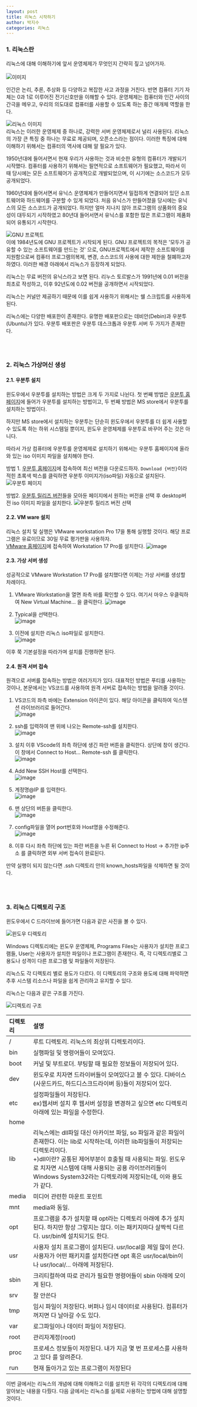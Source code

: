 ```yaml
---
layout: post
title: 리눅스 시작하기
author: 박지수
categories: 리눅스
---
```


### 1. 리눅스란
리눅스에 대해 이해하기에 앞서 운영체제가 무엇인지 간략히 짚고 넘어가자.  
<br/>
![이미지](https://jisoo449.github.io/assets/images/post/스크린샷-2023-11-29-213353.png)  

인간은 논리, 추론, 추상화 등 다양하고 복잡한 사고 과정을 거친다. 반면 컴퓨터 기기 자체는 0과 1로 이루어진 전기신호만을 이해할 수 있다. 운영체제는 컴퓨터와 인간 사이의 간극을 메우고, 우리의 의도대로 컴퓨터를 사용할 수 있도록 하는 중간 매개체 역할을 한다. 


![리눅스 이미지](https://jisoo449.github.io/assets/images/post/FreeVector-Linux-Pinguin.jpg)  
리눅스는 이러한 운영체제 중 하나로, 강력한 서버 운영체제로서 널리 사용된다. 
리눅스의 가장 큰 특징 중 하나는 무료로 제공되며, 오픈소스라는 점이다. 이러한 특징에 대해 이해하기 위해서는 컴퓨터의 역사에 대해 알 필요가 있다.  

1950년대에 들어서면서 현재 우리가 사용하는 것과 비슷한 유형의 컴퓨터가 개발되기 시작했다. 컴퓨터를 사용하기 위해서는 필연적으로 소프트웨어가 필요했고, 따라서 이 때 당시에는 모든 소프트웨어가 공개적으로 개발되었으며, 이 시기에는 소스코드가 모두 공개되었다.  

1960년대에 들어서면서 유닉스 운영체제가 만들어지면서 밀접하게 연결되어 있던 소프트웨어와 하드웨어를 구분할 수 있게 되었다. 처음 유닉스가 만들어졌을 당시에는 유닉스의 모든 소스코드가 공개되었다. 하지만 얼마 지나지 않아 프로그램의 상품화의 중요성이 대두되기 시작하였고 80년대 들어서면서 유닉스를 포함한 많은 프로그램이 제품화되어 유통되기 시작한다. 

![GNU 프로젝트](https://jisoo449.github.io/assets/images/post/heckert_gnu.transp.small.png)  
이에 1984년도에 GNU 프로젝트가 시작되게 된다. GNU 프로젝트의 목적은 '모두가 공유할 수 있는 소프트웨어를 만드는 것' 으로, GNU프로젝트에서 제작한 소프트웨어를 지원함으로써 컴퓨터 프로그램의복제, 변경, 소스코드의 사용에 대한 제한을 철폐하고자 하였다. 이러한 배경 아래에서 리눅스가 등장하게 되었다.

리눅스는 무료 버전의 유닉스라고 보면 된다. 리누스 토르발스가 1991년에 0.01 버전을 최초로 작성하고, 이후 92년도에 0.02 버전을 공개하면서 시작되었다.  

리눅스는 커널만 제공하기 때문에 이를 쉽게 사용하기 위해서는 쉘 스크립트를 사용하게 된다.  

리눅스에는 다양한 배포한이 존재한다. 유명한 배포판으로는 데비안(Debin)과 우분투(Ubuntu)가 있다. 우분투 배포판은 우분투 데스크톱과 우분투 서버 두 가지가 존재한다.

<br/><br/>

### 2. 리눅스 가상머신 생성
#### 2.1. 우분투 설치
윈도우에서 우분투를 설치하는 방법은 크게 두 가지로 나뉜다. 첫 번째 방법은 [우분투 홈페이지](#https://ubuntu.com/download)에 들어가 우분투를 설치하는 방법이고, 두 번째 방법은 MS store에서 우분투를 설치하는 방법이다.  

하지만 MS store에서 설치하는 우분투는 단순히 윈도우에서 우분투를 더 쉽게 사용할 수 있도록 하는 하위 시스템일 뿐이지, 윈도우 운영체제를 우분투로 바꾸어 주는 것은 아니다.  

따라서 가상 컴퓨터에 우분투를 운영체제로 설치하기 위해서는 우분투 홈페이지에 올라와 있는 iso 이미지 파일을 설치해야 한다.

방법 1. [우분투 홈페이지](https://ubuntu.com/download)에 접속하여 최신 버전을 다운로드하자. `Download {버전}`이라 적힌 초록색 박스를 클릭하면 우분투 이미지가(iso파일) 자동으로 설치된다.
![우분투 페이지](https://jisoo449.github.io/assets/images/post/280888668-4535a23f-d8f6-4d67-b6f3-1762149188d3.png)

방법2. [우분투 릴리즈 버전](https://releases.ubuntu.com/23.10/)들을 모아둔 페이지에서 원하는 버전을 선택 후 desktop버전 iso 이미지 파일을 설치한다.
![우분투 릴리즈 버전 선택](https://jisoo449.github.io/assets/images/post/280888925-bf79ec43-7880-4bc1-920e-07c8993ce7ee.png)


#### 2.2.  VM ware 설치
리눅스 설치 및 실행은 VMware workstation Pro 17을 통해 실행할 것이다. 해당 프로그램은 유료이므로 30일 무료 평가판을 사용하자.   
[VMware 홈페이지](https://www.vmware.com/content/vmware/vmware-published-sites/us/products/workstation-pro/workstation-pro-evaluation.html.html.html)에 접속하여 Workstation 17 Pro를 설치한다. 
![image](https://github.com/jisoo449/TIL/assets/48276691/f84697ee-3700-4418-9a53-c0f912738c4a)


#### 2.3. 가상 서버 생성
성공적으로 VMware Workstation 17 Pro를 설치했다면 이제는 가상 서버를 생성할 차례이다. 
1. VMware Workstation을 열면 좌측 바를 확인할 수 있다. 여기서 마우스 우클릭하여 New Virtual Machine... 을 클릭한다. 
![image](https://github.com/jisoo449/TIL/assets/48276691/11d0d738-5e4a-46da-8582-8fdf69a5bcdd)  

2. Typical을 선택한다.  
![image](https://github.com/jisoo449/TIL/assets/48276691/44ebe742-a4fc-49d1-9e26-9b09238d358a)  

3. 이전에 설치한 리눅스 iso파일로 설치한다.  
![image](https://github.com/jisoo449/TIL/assets/48276691/81ccf910-23fe-49d7-94e6-40f2f5249688)  

이후 쭉 기본설정을 따라가며 설치를 진행하면 된다.

#### 2.4. 원격 서버 접속
원격으로 서버를 접속하는 방법은 여러가지가 있다. 대표적인 방법은 푸티를 사용하는 것이나, 본문에서는 VS코드를 사용하여 원격 서버로 접속하는 방법을 알려줄 것이다. 

1. VS코드의 좌측 바에는 Extension 아이콘이 있다. 해당 아이콘을 클릭하여 익스텐션 라이브러리로 들어간다.  
![image](https://github.com/jisoo449/TIL/assets/48276691/a7ca479e-ffdc-4aed-9146-11497bce6fb2)  

2. ssh를 입력하여 맨 위에 나오는 Remote-ssh를 설치한다.  
![image](https://github.com/jisoo449/TIL/assets/48276691/89a76faf-a494-4ab2-b199-07031a1ee855)  

3. 설치 이후 VScode의 좌측 하단에 생긴 파란 버튼을 클릭한다. 상단에 창이 생긴다. 이 창에서 Connect to Host... Remote-ssh 를 클릭한다.  
![image](https://github.com/jisoo449/TIL/assets/48276691/4921d43f-1c6b-4fcd-834d-6ea0478067f0)  

4. Add New SSH Host를 선택한다.  
![image](https://github.com/jisoo449/TIL/assets/48276691/1ef7d0d4-2113-418a-8c17-c7bb5d6b08ff)  

5. 계정명@IP 를 입력한다.  
![image](https://github.com/jisoo449/TIL/assets/48276691/e9d0d368-4554-4e9e-9917-f6a8c89a9735)  

6. 맨 상단의 버튼을 클릭한다.  
![image](https://github.com/jisoo449/TIL/assets/48276691/8e3cc008-9454-403f-8b81-f45cddec5302)  

7. config파일을 열어 port번호와 Host명을 수정해준다.    
![image](https://github.com/jisoo449/TIL/assets/48276691/175e9dd9-8863-4841-a747-4321024ba2f3)

8. 이후 다시 좌측 하단에 있는 파란 버튼을 누른 뒤 Connect to Host -> 추가한 ip주소 를 클릭하면 외부 서버 접속이 완료된다.

만약 실행이 되지 않는다면 .ssh 디렉토리 안의 known_hosts파일을 삭제하면 될 것이다. 

<br/><br/>

### 3. 리눅스 디렉토리 구조

윈도우에서 C 드라이브에 들어가면 다음과 같은 사진을 볼 수 있다.  

![윈도우 디렉토리](https://jisoo449.github.io/assets/images/post/window-directory.png)  

Windows 디렉토리에는 윈도우 운영체제, Programs Files는 사용자가 설치한 프로그램들, User는 사용자가 설치한 파일이나 프로그램이 존재한다. 즉, 각 디렉토리별로 그 용도나 성격이 다른 프로그램 및 파일들이 저장된다.

리눅스도 각 디렉토리 별로 용도가 다르다. 이 디렉토리의 구조와 용도에 대해 파악하면 추후 시스템 리소스나 파일을 쉽게 관리하고 유지할 수 있다. 

리눅스는 다음과 같은 구조를 가진다. 

![디렉토리 구조](https://jisoo449.github.io/assets/images/post/linux-directory.png)

|디렉토리|설명|
|:----------|:---------------------|
|/|루트 디렉토리. 리눅스의 최상위 디렉토리이다.|
|bin|실행파일 및 명령어들이 모여있다.|
|boot|커널 및 부트로더. 부팅할 때 필요한 정보들이 저장되어 있다.|
|dev|윈도우로 치자면 드라이버들이 모여있다고 볼 수 있다. 디바이스(사운드카드, 하드디스크드라이버 등)들이 저장되어 있다.|
|etc|설정파일들이 저장된다. <br/> ex)웹서버 설치 후 웹서버 설정을 변경하고 싶으면 etc 디렉토리 아래에 있는 파일을 수정한다.|
|home| | 
|lib|리눅스에는 dll파일 대신 아카이브 파일, so 파일과 같은 파일이 존재한다. 이는 lib로 시작하는데, 이러한 lib파일들이 저장되는 디렉토리이다. <br/> +)dll이란? 공통된 제어부분이 호출될 때 사용되는 파일. 윈도우로 치자면 시스템에 대해 사용되는 공용 라이브러리들이 Windows System32라는 디렉토리에 저장되는데, 이와 용도가 같다.|
|media|미디어 관련한 마운트 포인트|
|mnt|media와 동일.|
|opt|프로그램을 추가 설치할 때 opt라는 디렉토리 아래에 추가 설치된다. 하지만 항상 그렇지는 않다. 이는 패키지마다 살짝씩 다르다. usr/bin에 설치되기도 한다.|
|usr|사용자 설치 프로그램이 설치된다. usr/local을 제일 많이 쓴다. 사용자가 어떤 패키지를 설치한다면 opt 혹은 usr/local/bin이나 usr/local/… 아래에 저장된다.|
|sbin|크리티컬하여 따로 관리가 필요한 명령어들이 sbin 아래에 모이게 된다.|
|srv|잘 안쓴다|
|tmp|임시 파일이 저장된다. 버퍼나 임시 데이터로 사용된다. 컴퓨터가 꺼지면 다 날아갈 수도 있다.|
|var|로그파일이나 데이터 파일이 저장된다.|
|root|관리자계정(root)|
|proc|프로세스 정보들이 저장된다. 내가 지금 몇 번 프로세스를 사용하고 있다 를 알려준다.|
|run|현재 돌아가고 있는 프로그램이 저장된다|



이번 글에서는 리눅스의 개념에 대해 이해하고 이를 설치한 뒤 각각의 디렉토리에 대해 알아보는 내용을 다뤘다. 다음 글에서는 리눅스를 실제로 사용하는 방법에 대해 설명할 것이다. 

